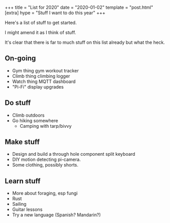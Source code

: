 +++
title = "List for 2020"
date = "2020-01-02"
template = "post.html"
[extra]
hype = "Stuff I want to do this year"
+++

Here's a list of stuff to get started.

I might amend it as I think of stuff.

It's clear that there is far to much stuff on this list already but what the heck.

## On-going

- Gym thing gym workout tracker
- Climb thing climbing logger
- Watch thing MQTT dashboard
- "Pi-Fi" display upgrades

## Do stuff

- Climb outdoors
- Go hiking somewhere
  - Camping with tarp/bivvy

## Make stuff

- Design and build a through hole component split keyboard
- DIY motion detecting pi-camera.
- Some clothing, possibly shorts.

## Learn stuff

- More about foraging, esp fungi
- Rust
- Sailing
- Guitar lessons
- Try a new language (Spanish? Mandarin?)
